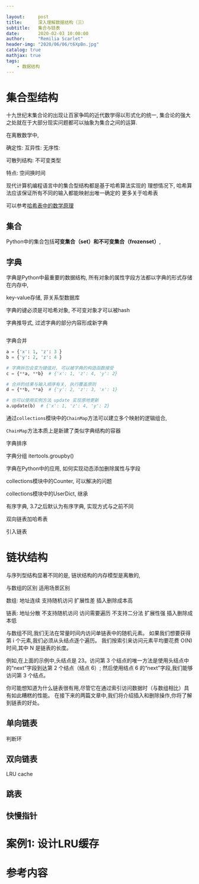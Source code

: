 ```yaml
---

layout:     post
title:      深入理解数据结构（三）
subtitle:   集合与链表
date:       2020-02-03 10:00:00
author:     "Remilia Scarlet"
header-img: "2020/06/06/t6XpBn.jpg"
catalog: true
mathjax: true
tags:
    - 数据结构
---
```


# 集合型结构

十九世纪末集合论的出现让百家争鸣的近代数学得以形式化的统一, 集合论的强大之处就在于大部分现实问题都可以抽象为集合之间的运算.

在离散数学中,

确定性:
互异性:
无序性:

可散列结构: 不可变类型

特点: 空间换时间

现代计算机编程语言中的集合型结构都是基于哈希算法实现的
理想情况下, 哈希算法应该保证所有不同的输入都能映射出唯一确定的
更多关于哈希表

可以参考[哈希表中的数学原理](/2020/02/04/哈希表中的数学原理/)

## 集合

Python中的集合包括**可变集合（set）**和**不可变集合（frozenset）**,

## 字典

字典是Python中最重要的数据结构, 所有对象的属性字段方法都以字典的形式存储在内存中,

key-value存储, 菲关系型数据库

字典的键必须是可哈希对象, 不可变对象才可以被hash

字典推导式, 过滤字典的部分内容形成新字典

```python
```

字典合并

```python
a = {'x': 1, 'z': 3 }
b = {'y': 2, 'z': 4 }

# 字典拆包会变为键值对, 可以被字典的构造函数接受
c = {**a, **b}  # {'x': 1, 'z': 4, 'y': 2}

# 合并的结果与输入顺序有关, 执行覆盖原则
d = {**b, **a}  # {'y': 2, 'z': 3, 'x': 1}

# 也可以使用实例方法 update 实现原地更新
a.update(b)  # {'x': 1, 'z': 4, 'y': 2}
```

通过`collections`模块中的`ChainMap`方法可以建立多个映射的逻辑组合,

`ChainMap`方法本质上是新建了类似字典结构的容器

字典排序

字典分组 itertools.groupby()

字典在Python中的应用, 如何实现动态添加删除属性与字段

collections模块中的Counter, 可以解决的问题

collections模块中的UserDict, 继承

有序字典, 3.7之后默认为有序字典, 实现方式与之前不同

双向链表加哈希表

引入链表

# 链状结构

与序列型结构显著不同的是, 链状结构的内存模型是离散的,

与数组的区别 适用场景区别

数组: 地址连续 支持随机访问 扩展性差 插入删除成本高

链表: 地址分散 不支持随机访问 访问需要遍历 不支持二分法 扩展性强 插入删除成本低

与数组不同,我们无法在常量时间内访问单链表中的随机元素。 如果我们想要获得第 i 个元素,我们必须从头结点逐个遍历。 我们按索引来访问元素平均要花费 O(N) 时间,其中 N 是链表的长度。

例如,在上面的示例中,头结点是 23。访问第 3 个结点的唯一方法是使用头结点中的“next”字段到达第 2 个结点（结点 6）; 然后使用结点 6 的“next”字段,我们能够访问第 3 个结点。

你可能想知道为什么链表很有用,尽管它在通过索引访问数据时（与数组相比）具有如此糟糕的性能。 在接下来的两篇文章中,我们将介绍插入和删除操作,你将了解到链表的好处。

## 单向链表

判断环

## 双向链表

LRU cache

## 跳表

## 快慢指针

# 案例1: 设计LRU缓存

# 参考内容
